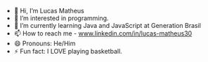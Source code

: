 - 👋 Hi, I’m Lucas Matheus
- 👀 I’m interested in programming.
- 🌱 I’m currently learning Java and JavaScript at Generation Brasil
- 📫 How to reach me - www.linkedin.com/in/lucas-matheus30
- 😄 Pronouns: He/Him
- ⚡ Fun fact: I LOVE playing basketball.

<!---
lucas-matheus30/lucas-matheus30 is a ✨ special ✨ repository because its `README.md` (this file) appears on your GitHub profile.
You can click the Preview link to take a look at your changes.
--->
